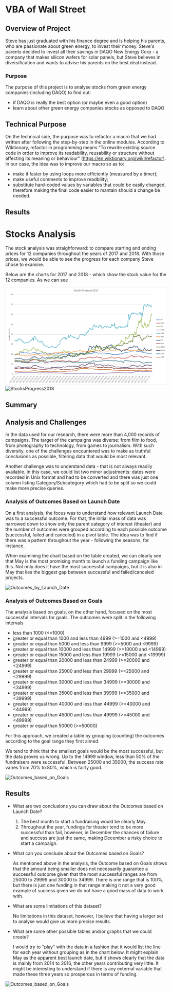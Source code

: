# VBA of Wall Street

## Overview of Project
Steve has just graduated with his finance degree and is helping his parents, who are passionate about green energy, to invest their money. Steve's parents decided to invest all their savings in DAQO New Energy Corp - a company that makes silicon wafers for solar panels, but Steve believes in diversification and wants to advise his parents on the best deal instead. 

### Purpose
The purpose of this project is to analyse stocks from green energy companies (including DAQO) to find out:
  - if DAQO is really the best option (or maybe even a good option)
  - learn about other green energy companies stocks as opposed to DAQO

## Technical Purpose  
On the technical side, the purpose was to refactor a macro that we had written after following the step-by-step in the online modules. According to Wiktionary, refactor in programming means "To rewrite existing source code in order to improve its readability, reusability or structure without affecting its meaning or behaviour" (https://en.wiktionary.org/wiki/refactor).
In our case, the idea was to improve our macro so as to:
- make it faster by using loops more efficiently (measured by a timer);
- make useful comments to improve readbility;
- substitute hard-coded values by variables that could be easily changed, therefore making the final code easier to mantain should a change be needed.

## Results

# Stocks Analysis
The stock analysis was straighforward: to compare starting and ending prices for 12 companies throughout the years of 2017 and 2018. With those prices, we would be able to see the progress for each company Steve chose to examine.

Below are the charts for 2017 and 2018 - which show the stock value for the 12 companies. As we can see 

![StocksProgress2017](/resources/StocksProgress2017.png)
![StocksProgress2018](/stock-analysis/resources/StocksProgress2018.png)


## Summary




## Analysis and Challenges
In the data used for our research, there were more than 4,000 records of campaigns. The target of the campaigns was diverse: from film to food, from photography to technology, from games to journalism. With such diversity, one of the challenges encountered was to make as truthful conclusions as possible, filtering data that would be most relevant.

Another challenge was to understand data - that is not always readily available. In this case, we could list two minor adjustments: dates were recorded in Unix format and had to be converted and there was just one column listing Category/Subcategory which had to be split so we could make more precise queries. 


### Analysis of Outcomes Based on Launch Date
On a first analysis, the focus was to understand how relevant Launch Date was to a successful outcome. For that, the initial mass of data was narrowed down to show only the parent category of interest (theater) and the number of outcomes were grouped according to each possible outcome (successful, failed and canceled) in a pivot table. The idea was to find if there was a pattern throughout the year - following the seasons, for instance. 

When examining the chart based on the table created, we can clearly see that May is the most promising month to launch a funding campaign like this. Not only does it have the most successful campaigns, but it is also in May that lies the biggest gap between successful and failed/canceled projects.

![Outcomes_by_Launch_Date](resources/Theater_Outcomes_vs_Launch.png)

### Analysis of Outcomes Based on Goals
The analysis based on goals, on the other hand, focused on the most successful intervals for goals. The outcomes were split in the following intervals
 * less than 1000 (<=1000)
 * greater or equal than 1000 and less than 4999 (>=1000 and <4999)
 * greater or equal than 5000 and less than 9999 (>=5000 and <9999)
 * greater or equal than 10000 and less than 14999 (>=10000 and <14999)
 * greater or equal than 15000 and less than 19999 (>=15000 and <19999)
 * greater or equal than 20000 and less than 24999 (>=20000 and <24999)
 * greater or equal than 25000 and less than 29999 (>=25000 and <29999)
 * greater or equal than 30000 and less than 34999 (>=30000 and <34999)
 * greater or equal than 35000 and less than 39999 (>=35000 and <39999)
 * greater or equal than 40000 and less than 44999 (>=40000 and <44999)
 * greater or equal than 45000 and less than 49999 (>=45000 and <49999)
 * greater or equal than 50000 (>=50000)

For this approach, we created a table by grouping (counting) the outcomes according to the goal range they first aimed. 

We tend to think that the smallest goals would be the most successful, but the data proves us wrong. Up to the 14999 window, less than 50% of the fundraisers were successful. Between 25000 and 35000, the success rate varies from 70% to 80%, which is fairly good.

![Outcomes_based_on_Goals](/resources/Outcomes_vs_Goals.png)

## Results

- What are two conclusions you can draw about the Outcomes based on Launch Date?
  1. The best month to start a fundraising would be clearly May. 
  2. Throughout the year, fundings for theater tend to be more successful than fail, however, in December the chances of failure and success are just the same, making December a risky choice to start a campaign.

- What can you conclude about the Outcomes based on Goals?

  As mentioned above in the analysis, the Outcome based on Goals shows that the amount being smaller does not necessarily guarantee a successful outcome given that the most successful ranges are from 25000 to 29999 and 30000 to 34999. There is one range that is 100%, but there is just one funding in that range making it not a very good example of success given we do not have a good mass of data to work with.

- What are some limitations of this dataset?

  No limitations in this dataset, however, I believe that having a larger set to analyse would give us more precise results.

- What are some other possible tables and/or graphs that we could create?

  I would try to "play" with the data in a fashion that it would list the line for each year without grouping as in the chart below. It might explain May as the apparent best launch date, but it shows clearly that the data is mainly from 2014 to 2016, the other years contributing very little. It might be interesting to understand if there is any external variable that made these three years so prosperous in terms of funding.

![Outcomes_based_on_Goals](/resources/Theater_Outcomes_vs_Launch_by_Year.png)


